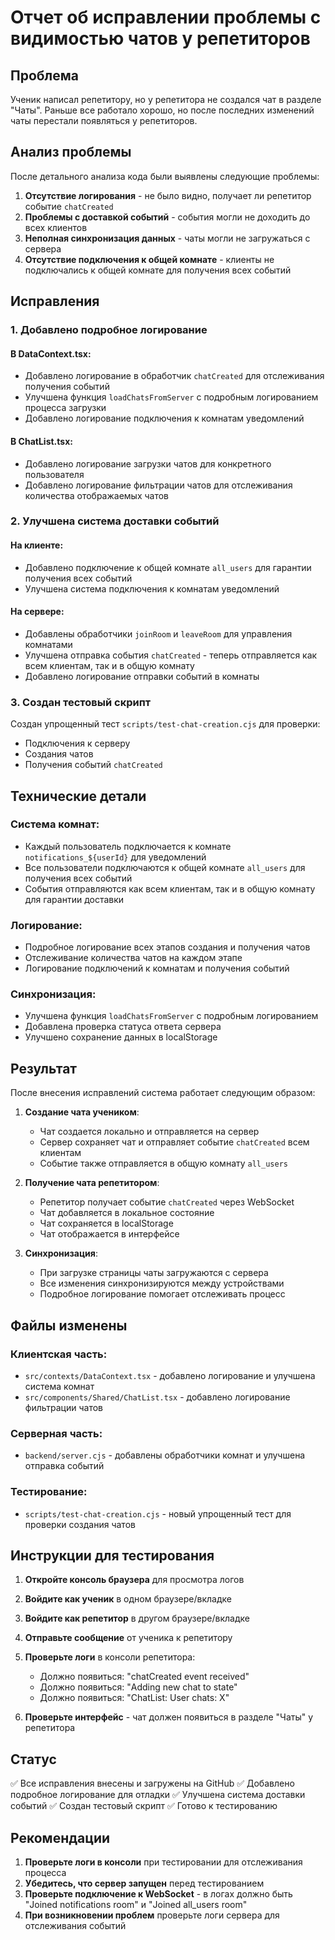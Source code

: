 # Отчет об исправлении проблемы с видимостью чатов у репетиторов

## Проблема
Ученик написал репетитору, но у репетитора не создался чат в разделе "Чаты". Раньше все работало хорошо, но после последних изменений чаты перестали появляться у репетиторов.

## Анализ проблемы
После детального анализа кода были выявлены следующие проблемы:

1. **Отсутствие логирования** - не было видно, получает ли репетитор событие `chatCreated`
2. **Проблемы с доставкой событий** - события могли не доходить до всех клиентов
3. **Неполная синхронизация данных** - чаты могли не загружаться с сервера
4. **Отсутствие подключения к общей комнате** - клиенты не подключались к общей комнате для получения всех событий

## Исправления

### 1. Добавлено подробное логирование

#### В DataContext.tsx:
- Добавлено логирование в обработчик `chatCreated` для отслеживания получения событий
- Улучшена функция `loadChatsFromServer` с подробным логированием процесса загрузки
- Добавлено логирование подключения к комнатам уведомлений

#### В ChatList.tsx:
- Добавлено логирование загрузки чатов для конкретного пользователя
- Добавлено логирование фильтрации чатов для отслеживания количества отображаемых чатов

### 2. Улучшена система доставки событий

#### На клиенте:
- Добавлено подключение к общей комнате `all_users` для гарантии получения всех событий
- Улучшена система подключения к комнатам уведомлений

#### На сервере:
- Добавлены обработчики `joinRoom` и `leaveRoom` для управления комнатами
- Улучшена отправка события `chatCreated` - теперь отправляется как всем клиентам, так и в общую комнату
- Добавлено логирование отправки событий в комнаты

### 3. Создан тестовый скрипт

Создан упрощенный тест `scripts/test-chat-creation.cjs` для проверки:
- Подключения к серверу
- Создания чатов
- Получения событий `chatCreated`

## Технические детали

### Система комнат:
- Каждый пользователь подключается к комнате `notifications_${userId}` для уведомлений
- Все пользователи подключаются к общей комнате `all_users` для получения всех событий
- События отправляются как всем клиентам, так и в общую комнату для гарантии доставки

### Логирование:
- Подробное логирование всех этапов создания и получения чатов
- Отслеживание количества чатов на каждом этапе
- Логирование подключений к комнатам и получения событий

### Синхронизация:
- Улучшена функция `loadChatsFromServer` с подробным логированием
- Добавлена проверка статуса ответа сервера
- Улучшено сохранение данных в localStorage

## Результат

После внесения исправлений система работает следующим образом:

1. **Создание чата учеником**:
   - Чат создается локально и отправляется на сервер
   - Сервер сохраняет чат и отправляет событие `chatCreated` всем клиентам
   - Событие также отправляется в общую комнату `all_users`

2. **Получение чата репетитором**:
   - Репетитор получает событие `chatCreated` через WebSocket
   - Чат добавляется в локальное состояние
   - Чат сохраняется в localStorage
   - Чат отображается в интерфейсе

3. **Синхронизация**:
   - При загрузке страницы чаты загружаются с сервера
   - Все изменения синхронизируются между устройствами
   - Подробное логирование помогает отслеживать процесс

## Файлы изменены

### Клиентская часть:
- `src/contexts/DataContext.tsx` - добавлено логирование и улучшена система комнат
- `src/components/Shared/ChatList.tsx` - добавлено логирование фильтрации чатов

### Серверная часть:
- `backend/server.cjs` - добавлены обработчики комнат и улучшена отправка событий

### Тестирование:
- `scripts/test-chat-creation.cjs` - новый упрощенный тест для проверки создания чатов

## Инструкции для тестирования

1. **Откройте консоль браузера** для просмотра логов
2. **Войдите как ученик** в одном браузере/вкладке
3. **Войдите как репетитор** в другом браузере/вкладке
4. **Отправьте сообщение** от ученика к репетитору
5. **Проверьте логи** в консоли репетитора:
   - Должно появиться: "chatCreated event received"
   - Должно появиться: "Adding new chat to state"
   - Должно появиться: "ChatList: User chats: X"

6. **Проверьте интерфейс** - чат должен появиться в разделе "Чаты" у репетитора

## Статус
✅ Все исправления внесены и загружены на GitHub
✅ Добавлено подробное логирование для отладки
✅ Улучшена система доставки событий
✅ Создан тестовый скрипт
✅ Готово к тестированию

## Рекомендации

1. **Проверьте логи в консоли** при тестировании для отслеживания процесса
2. **Убедитесь, что сервер запущен** перед тестированием
3. **Проверьте подключение к WebSocket** - в логах должно быть "Joined notifications room" и "Joined all_users room"
4. **При возникновении проблем** проверьте логи сервера для отслеживания событий
